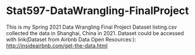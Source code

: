 # Stat597-DataWrangling-FinalProject
This is my Spring 2021 Data Wrangling Final Project 
Dataset listing.csv collected the data in Shanghai, China in 2021.
Dataset could be accessed with link(Dataset from Airbnb Data Open Resources:):  <http://insideairbnb.com/get-the-data.html>
